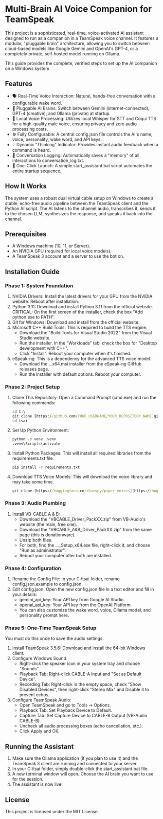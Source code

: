 # Multi-Brain AI Voice Companion for TeamSpeak

This project is a sophisticated, real-time, voice-activated AI assistant designed to run as a companion in a TeamSpeak voice channel. It features a modular, "pluggable brain" architecture, allowing you to switch between cloud-based models like Google Gemini and OpenAI's GPT-4, or a completely private, self-hosted model running on Ollama.

This guide provides the complete, verified steps to set up the AI companion on a Windows system.

## Features

* 🗣️ Real-Time Voice Interaction: Natural, hands-free conversation with a configurable wake word.
* 🧠 Pluggable AI Brains: Switch between Gemini (internet-connected), GPT-4 (creative), and Ollama (private) at startup.
* 🎤 Local Voice Processing: Utilizes local Whisper for STT and Coqui TTS for a high-quality male voice, ensuring privacy and zero audio processing costs.
* ⚙️ Fully Configurable: A central config.json file controls the AI's name, voice, personality, wake word, and API keys.
* 💡 Dynamic "Thinking" Indicator: Provides instant audio feedback when a command is heard.
* 📝 Conversation Logging: Automatically saves a "memory" of all interactions to conversation_log.txt.
* 🚀 One-Click Launch: A simple start_assistant.bat script automates the entire startup sequence.

## How It Works

The system uses a robust dual virtual cable setup on Windows to create a stable, echo-free audio pipeline between the TeamSpeak client and the Python AI script. The AI listens to the channel audio, transcribes it, sends it to the chosen LLM, synthesizes the response, and speaks it back into the channel.

## Prerequisites

* A Windows machine (10, 11, or Server).
* An NVIDIA GPU (required for local voice models).
* A TeamSpeak 3 account and a server to use the bot on.

## Installation Guide

### Phase 1: System Foundation

1. NVIDIA Drivers: Install the latest drivers for your GPU from the NVIDIA website. Reboot after installation.
2. Python 3.11: Download and install Python 3.11 from the official website. CRITICAL: On the first screen of the installer, check the box "Add python.exe to PATH".
3. Git for Windows: Download and install from the official website.
4. Microsoft C++ Build Tools: This is required to build the TTS engine.
   * Download the "Build Tools for Visual Studio 2022" from the Visual Studio website.
   * Run the installer. In the "Workloads" tab, check the box for "Desktop development with C++".
   * Click "Install". Reboot your computer when it's finished.
5. eSpeak-ng: This is a dependency for the advanced TTS voice model.
   * Download the ...x64.msi installer from the eSpeak-ng GitHub releases page.
   * Run the installer with default options. Reboot your computer.

### Phase 2: Project Setup

1. Clone This Repository: Open a Command Prompt (cmd.exe) and run the following commands:

   ```cmd
   cd C:\
   git clone [https://github.com/YOUR_USERNAME/YOUR_REPOSITORY_NAME.git](https://github.com/YOUR_USERNAME/YOUR_REPOSITORY_NAME.git) tsai
   cd tsai
   ```
2. Set Up Python Environment:

   ```cmd
   python -m venv .venv
   .venv\Scripts\activate
   ```
3. Install Python Packages: This will install all required libraries from the requirements.txt file.

   ```cmd
   pip install -r requirements.txt
   ```
4. Download TTS Voice Models: This will download the voice library and may take some time.

   ```cmd
   git clone [https://huggingface.co/rhasspy/piper-voices](https://huggingface.co/rhasspy/piper-voices)
   ```

### Phase 3: Audio Plumbing

1. Install VB-CABLE A & B: 
   * Download the "VBCABLE_Driver\_PackXX.zip" from VB-Audio's website (the main, free one).
   * Download the "VBCABLE_A&B_Driver\_PackXX.zip" from the same page (this is donationware).
   * Unzip both files.
   * For both, find the ...\_Setup_x64.exe file, right-click it, and choose "Run as administrator".
   * Reboot your computer after both are installed.

### Phase 4: Configuration

1. Rename the Config File: In your C:\\tsai folder, rename config.json.example to config.json.
2. Edit config.json: Open the new config.json file in a text editor and fill in your details:
   * gemini_api_key: Your API key from Google AI Studio.
   * openai_api_key: Your API key from the OpenAI Platform.
   * You can also customize the wake word, voice, Ollama model, and personality prompt here.

### Phase 5: One-Time TeamSpeak Setup

You must do this once to save the audio settings.

1. Install TeamSpeak 3.5.6: Download and install the 64-bit Windows client.
2. Configure Windows Sound:
   * Right-click the speaker icon in your system tray and choose "Sounds".
   * Playback Tab: Right-click CABLE-A Input and "Set as Default Device".
   * Recording Tab: Right-click in the empty space, check "Show Disabled Devices", then right-click "Stereo Mix" and Disable it to prevent echos.
3. Configure TeamSpeak Audio:
   * Open TeamSpeak and go to Tools -> Options.
   * Playback Tab: Set Playback Device to Default.
   * Capture Tab: Set Capture Device to CABLE-B Output (VB-Audio CABLE-B).
   * Uncheck all audio processing boxes (echo cancellation, etc.).
   * Click Apply and OK.

## Running the Assistant

1. Make sure the Ollama application (if you plan to use it) and the TeamSpeak 3 client are running and connected to your server.
2. In your C:\\tsai folder, simply double-click the start_assistant.bat file.
3. A new terminal window will open. Choose the AI brain you want to use for the session.
4. The assistant is now live!

## License

This project is licensed under the MIT License.
